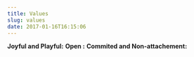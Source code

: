 ```yaml
---
title: Values
slug: values
date: 2017-01-16T16:15:06
---
```


<b>Joyful and Playful:</b>
<b> Open :</b>
<b> Commited and Non-attachement:</b>
